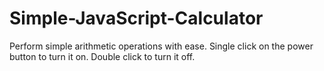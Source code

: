 # Simple-JavaScript-Calculator
Perform simple arithmetic operations with ease.
Single click on the power button to turn it on. Double click to turn it off.

